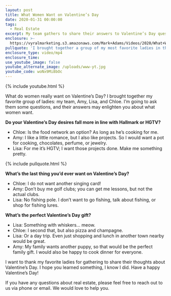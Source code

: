 ```yaml
---
layout: post
title: What Women Want on Valentine’s Day
date: 2020-01-31 00:00:00
tags:
  - Real Estate
excerpt: My team gathers to share their answers to Valentine’s Day questions.
enclosure: >-
  https://vyralmarketing.s3.amazonaws.com/Mark+Adams/Videos/2020/What+Women+Want+on+Valentines+Day.mp4
pullquote: 'I brought together a group of my most favorite ladies in the world: my team.'
enclosure_type: video/mp4
enclosure_time:
use_youtube_image: false
youtube_alternate_image: /uploads/www-yt.jpg
youtube_code: woNx9Mi8bOc
---
```


{% include youtube.html %}

What do women really want on Valentine’s Day? I brought together my favorite group of ladies: my team, Amy, Lisa, and Chloe. I’m going to ask them some questions, and their answers may enlighten you about what women want.&nbsp;

**Do your Valentine’s Day desires fall more in line with Hallmark or HGTV?**

* Chloe: Is the food network an option? As long as he’s cooking for me.
* Amy: I like a little romance, but I also like projects. So I would want a pot for cooking, chocolates, perfume, or jewelry.&nbsp;
* Lisa: For me it’s HGTV; I want those projects done. Make me something pretty.

{% include pullquote.html %}

**What’s the last thing you’d ever want on Valentine’s Day?**

* Chloe: I do not want another singing card\!
* Amy: Don’t buy me golf clubs; you can get me lessons, but not the actual clubs.
* Lisa: No fishing pole. I don’t want to go fishing, talk about fishing, or shop for fishing lures.&nbsp;

**What’s the perfect Valentine’s Day gift?**

* Lisa: Something with whiskers… meow.&nbsp;
* Chloe: I second that, but also pizza and champagne.&nbsp;
* Lisa: Or a day trip. Even just shopping and lunch in another town nearby would be great.
* Amy: My family wants another puppy, so that would be the perfect family gift. I would also be happy to cook dinner for everyone.

I want to thank my favorite ladies for gathering to share their thoughts about Valentine’s Day. I hope you learned something, I know I did. Have a happy Valentine’s Day\!&nbsp;

If you have any questions about real estate, please feel free to reach out to us via phone or email. We would love to help you.